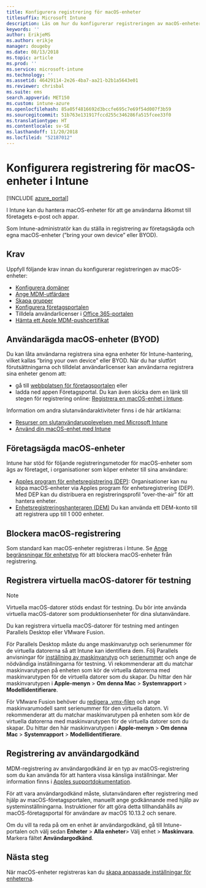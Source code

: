 ```yaml
---
title: Konfigurera registrering för macOS-enheter
titlesuffix: Microsoft Intune
description: Läs om hur du konfigurerar registreringen av macOS-enheter i Intune.
keywords: ''
author: ErikjeMS
ms.author: erikje
manager: dougeby
ms.date: 08/13/2018
ms.topic: article
ms.prod: ''
ms.service: microsoft-intune
ms.technology: ''
ms.assetid: 46429114-2e26-4ba7-aa21-b2b1a5643e01
ms.reviewer: chrisbal
ms.suite: ems
search.appverid: MET150
ms.custom: intune-azure
ms.openlocfilehash: 85a05f4816692d3bccfe695c7e69f54d007f3b59
ms.sourcegitcommit: 51b763e131917fccd255c346286fa515fcee33f0
ms.translationtype: HT
ms.contentlocale: sv-SE
ms.lasthandoff: 11/20/2018
ms.locfileid: "52187012"
---
```

# <a name="set-up-enrollment-for-macos-devices-in-intune"></a>Konfigurera registrering för macOS-enheter i Intune

[!INCLUDE [azure_portal](./includes/azure_portal.md)]

I Intune kan du hantera macOS-enheter för att ge användarna åtkomst till företagets e-post och appar.

Som Intune-administratör kan du ställa in registrering av företagsägda och egna macOS-enheter (”bring your own device” eller BYOD). 

## <a name="prerequisites"></a>Krav

Uppfyll följande krav innan du konfigurerar registreringen av macOS-enheter:

- [Konfigurera domäner](custom-domain-name-configure.md)
- [Ange MDM-utfärdare](mdm-authority-set.md)
- [Skapa grupper](https://docs.microsoft.com/intune-classic/get-started/start-with-a-paid-subscription-to-microsoft-intune-step-5)
- [Konfigurera företagsportalen](company-portal-app.md)
- Tilldela användarlicenser i [Office 365-portalen](http://go.microsoft.com/fwlink/p/?LinkId=698854)
- [Hämta ett Apple MDM-pushcertifikat](apple-mdm-push-certificate-get.md)

## <a name="user-owned-macos-devices-byod"></a>Användarägda macOS-enheter (BYOD)

Du kan låta användarna registrera sina egna enheter för Intune-hantering, vilket kallas ”bring your own device” eller BYOD. När du har slutfört förutsättningarna och tilldelat användarlicenser kan användarna registrera sina enheter genom att:
- gå till [webbplatsen för företagsportalen](https://portal.manage.microsoft.com) eller
- ladda ned appen Företagsportal.
Du kan även skicka dem en länk till stegen för registrering online: [Registrera en macOS-enhet i Intune](https://docs.microsoft.com/intune-user-help/enroll-your-device-in-intune-macos).

Information om andra slutanvändaraktiviteter finns i de här artiklarna:

- [Resurser om slutanvändarupplevelsen med Microsoft Intune](end-user-educate.md)
- [Använd din macOS-enhet med Intune](/intune-user-help/using-your-macos-device-with-intune)

## <a name="company-owned-macos-devices"></a>Företagsägda macOS-enheter
Intune har stöd för följande registreringsmetoder för macOS-enheter som ägs av företaget, i organisationer som köper enheter till sina användare:
- [Apples program för enhetsregistrering (DEP)](device-enrollment-program-enroll-macos.md): Organisationer kan nu köpa macOS-enheter via Apples program för enhetsregistrering (DEP). Med DEP kan du distribuera en registreringsprofil ”over-the-air” för att hantera enheter.
- [Enhetsregistreringshanteraren (DEM)](device-enrollment-manager-enroll.md) Du kan använda ett DEM-konto till att registrera upp till 1 000 enheter.

## <a name="block-macos-enrollment"></a>Blockera macOS-registrering
Som standard kan macOS-enheter registreras i Intune. Se [Ange begränsningar för enhetstyp](enrollment-restrictions-set.md) för att blockera macOS-enheter från registrering.

## <a name="enroll-virtual-macos-machines-for-testing"></a>Registrera virtuella macOS-datorer för testning

> [!NOTE]
> Virtuella macOS-datorer stöds endast för testning. Du bör inte använda virtuella macOS-datorer som produktionsenheter för dina slutanvändare. 

Du kan registrera virtuella macOS-datorer för testning med antingen Parallels Desktop eller VMware Fusion. 

För Parallels Desktop måste du ange maskinvarutyp och serienummer för de virtuella datorerna så att Intune kan identifiera dem. Följ Parallels anvisningar för [inställning av maskinvarutyp](http://kb.parallels.com/123594) och [serienummer](http://kb.parallels.com/123455) och ange de nödvändiga inställningarna för testning. Vi rekommenderar att du matchar maskinvarutypen på enheten som kör de virtuella datorerna med maskinvarutypen för de virtuella datorer som du skapar. Du hittar den här maskinvarutypen i **Apple-menyn** > **Om denna Mac** > **Systemrapport** > **Modellidentifierare**. 

För VMware Fusion behöver du [redigera .vmx-filen](https://kb.vmware.com/s/article/1014782) och ange maskinvarumodell samt serienummer för den virtuella datorn. Vi rekommenderar att du matchar maskinvarutypen på enheten som kör de virtuella datorerna med maskinvarutypen för de virtuella datorer som du skapar. Du hittar den här maskinvarutypen i **Apple-menyn** > **Om denna Mac** > **Systemrapport** > **Modellidentifierare**. 

## <a name="user-approved-enrollment"></a>Registrering av användargodkänd

MDM-registrering av användargodkänd är en typ av macOS-registrering som du kan använda för att hantera vissa känsliga inställningar. Mer information finns i [Apples supportdokumentation](https://support.apple.com/HT208019).

För att vara användargodkänd måste, slutanvändaren efter registrering med hjälp av macOS-företagsportalen, manuellt ange godkännande med hjälp av systeminställningarna. Instruktioner för att göra detta tillhandahålls av macOS-företagsportal för användare av macOS 10.13.2 och senare.

Om du vill ta reda på om en enhet är användargodkänd, gå till Intune-portalen och välj sedan **Enheter** > **Alla enheter**> Välj enhet > **Maskinvara**. Markera fältet **Användargodkänd**.

## <a name="next-steps"></a>Nästa steg

När macOS-enheter registreras kan du [skapa anpassade inställningar för enheterna](custom-settings-macos.md).

